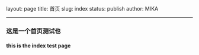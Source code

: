 layout: page
title: 首页
slug: index
status: publish
author: MIKA


---

### 这是一个首页测试也

#### this is the index test page